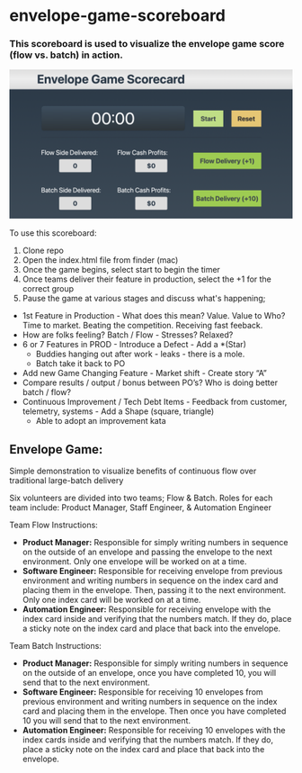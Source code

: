 # envelope-game-scoreboard

### This scoreboard is used to visualize the envelope game score (flow vs. batch) in action.

![](/envelope_game_scorecard.png)

To use this scoreboard:

1. Clone repo
2. Open the index.html file from finder (mac)
3. Once the game begins, select start to begin the timer
4. Once teams deliver their feature in production, select the +1 for the correct group
5. Pause the game at various stages and discuss what's happening;
- 1st Feature in Production - What does this mean?  Value.  Value to Who? Time to market. Beating the competition. Receiving fast feeback.
- How are folks feeling?  Batch / Flow - Stresses?  Relaxed? 
- 6 or 7 Features in PROD - Introduce a Defect - Add a *(Star)
  - Buddies hanging out after work - leaks - there is a mole. 
  - Batch take it back to PO
- Add new Game Changing Feature - Market shift - Create story “A”
- Compare results / output / bonus between PO’s?  Who is doing better batch / flow? 
- Continuous Improvement / Tech Debt Items - Feedback from customer, telemetry, systems - Add a Shape (square, triangle) 
  - Able to adopt an improvement kata 


## Envelope Game: 
Simple demonstration to visualize benefits of continuous flow over traditional large-batch delivery

Six volunteers are divided into two teams; Flow & Batch.
Roles for each team include: Product Manager, Staff Engineer, & Automation Engineer

Team Flow Instructions: 
- **Product Manager:** Responsible for simply writing numbers in sequence on the outside of an envelope and passing the envelope to the next environment. Only one envelope will be worked on at a time.
- **Software Engineer:** Responsible for receiving envelope from previous environment and writing numbers in sequence on the index card and placing them in the envelope. Then, passing it to the next environment. Only one index card will be worked on at a time.
- **Automation Engineer:** Responsible for receiving envelope with the index card inside and verifying that the numbers match. If they do, place a sticky note on the index card and place that back into the envelope. 

Team Batch Instructions: 

- **Product Manager:** Responsible for simply writing numbers in sequence on the outside of an envelope, once you have completed 10, you will send that to the next environment. 
- **Software Engineer:** Responsible for receiving 10 envelopes from previous environment and writing numbers in sequence on the index card and placing them in the envelope. Then once you have completed 10 you will send that to the next environment.
- **Automation Engineer:** Responsible for receiving 10 envelopes with the index cards inside and verifying that the numbers match. If they do, place a sticky note on the index card and place that back into the envelope. 
